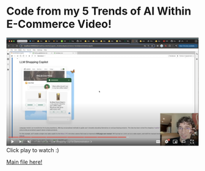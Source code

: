 # Code from my 5 Trends of AI Within E-Commerce Video!

[![vid_screenshot.png](vid_screenshot.png)](https://youtu.be/Y7lvvhmASqw)
Click play to watch :)

[Main file here!](ecommerce.ipynb)

